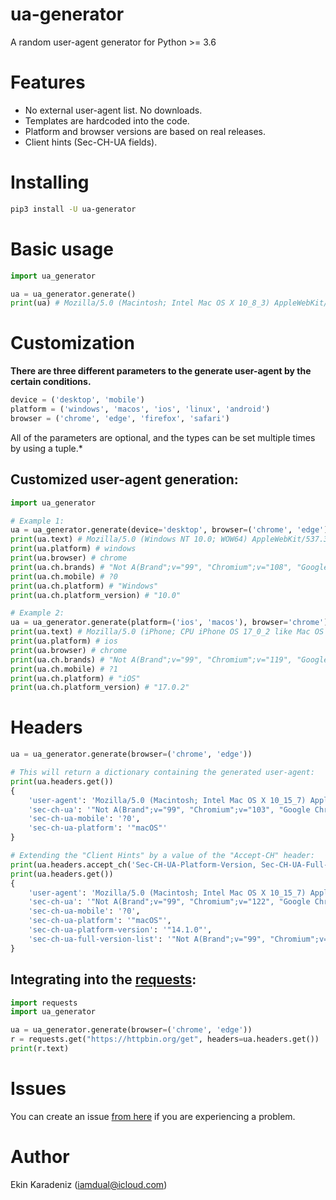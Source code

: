 # ua-generator

A random user-agent generator for Python >= 3.6

# Features
* No external user-agent list. No downloads.
* Templates are hardcoded into the code.
* Platform and browser versions are based on real releases.
* Client hints (Sec-CH-UA fields).

# Installing
```bash
pip3 install -U ua-generator
```

# Basic usage

```python
import ua_generator

ua = ua_generator.generate()
print(ua) # Mozilla/5.0 (Macintosh; Intel Mac OS X 10_8_3) AppleWebKit/604.1.38 (KHTML, like Gecko) Version/15.2 Safari/604.1.38
```

# Customization
**There are three different parameters to the generate user-agent by the certain conditions.**

```python
device = ('desktop', 'mobile')
platform = ('windows', 'macos', 'ios', 'linux', 'android')
browser = ('chrome', 'edge', 'firefox', 'safari')
```
All of the parameters are optional, and the types can be set multiple times by using a tuple.*

## Customized user-agent generation:
```python
import ua_generator

# Example 1:
ua = ua_generator.generate(device='desktop', browser=('chrome', 'edge'))
print(ua.text) # Mozilla/5.0 (Windows NT 10.0; WOW64) AppleWebKit/537.36 (KHTML, like Gecko) Chrome/108.0.5359.145 Safari/537.36
print(ua.platform) # windows
print(ua.browser) # chrome
print(ua.ch.brands) # "Not A(Brand";v="99", "Chromium";v="108", "Google Chrome";v="108"
print(ua.ch.mobile) # ?0
print(ua.ch.platform) # "Windows"
print(ua.ch.platform_version) # "10.0"

# Example 2:
ua = ua_generator.generate(platform=('ios', 'macos'), browser='chrome')
print(ua.text) # Mozilla/5.0 (iPhone; CPU iPhone OS 17_0_2 like Mac OS X) AppleWebKit/537.36 (KHTML, like Gecko) CriOS/119.0.6045.176 Mobile/15E148 Safari/537.36
print(ua.platform) # ios
print(ua.browser) # chrome
print(ua.ch.brands) # "Not A(Brand";v="99", "Chromium";v="119", "Google Chrome";v="119"
print(ua.ch.mobile) # ?1
print(ua.ch.platform) # "iOS"
print(ua.ch.platform_version) # "17.0.2"
```

# Headers
```python
ua = ua_generator.generate(browser=('chrome', 'edge'))

# This will return a dictionary containing the generated user-agent:
print(ua.headers.get())
{
    'user-agent': 'Mozilla/5.0 (Macintosh; Intel Mac OS X 10_15_7) AppleWebKit/537.36 (KHTML, like Gecko) Chrome/103.0.5060.43 Safari/537.36',
    'sec-ch-ua': '"Not A(Brand";v="99", "Chromium";v="103", "Google Chrome";v="103"',
    'sec-ch-ua-mobile': '?0',
    'sec-ch-ua-platform': '"macOS"'
}

# Extending the "Client Hints" by a value of the "Accept-CH" header:
print(ua.headers.accept_ch('Sec-CH-UA-Platform-Version, Sec-CH-UA-Full-Version-List'))
print(ua.headers.get())
{
    'user-agent': 'Mozilla/5.0 (Macintosh; Intel Mac OS X 10_15_7) AppleWebKit/537.36 (KHTML, like Gecko) Chrome/122.0.6261.94 Safari/537.36',
    'sec-ch-ua': '"Not A(Brand";v="99", "Chromium";v="122", "Google Chrome";v="122"',
    'sec-ch-ua-mobile': '?0',
    'sec-ch-ua-platform': '"macOS"',
    'sec-ch-ua-platform-version': '"14.1.0"',
    'sec-ch-ua-full-version-list': '"Not A(Brand";v="99", "Chromium";v="122.0.6261.94", "Google Chrome";v="122.0.6261.94"'
}
```

## Integrating into the [requests](https://pypi.org/project/requests/):
```python
import requests
import ua_generator

ua = ua_generator.generate(browser=('chrome', 'edge'))
r = requests.get("https://httpbin.org/get", headers=ua.headers.get())
print(r.text)
```

# Issues
You can create an issue [from here](https://github.com/iamdual/ua-generator/issues) if you are experiencing a problem. 

# Author
Ekin Karadeniz (iamdual@icloud.com)